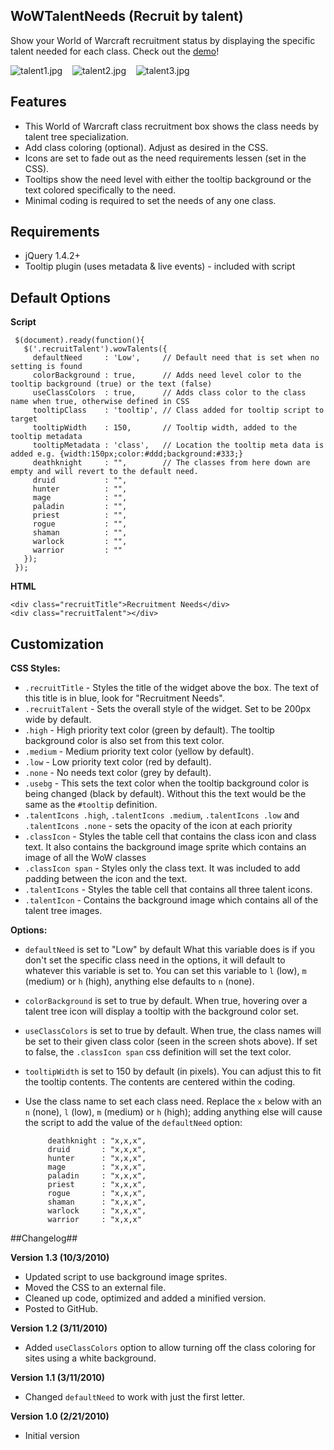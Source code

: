 ## WoWTalentNeeds (Recruit by talent) ##

Show your World of Warcraft recruitment status by displaying the specific talent needed for each class. Check out the [demo][1]!

 ![talent1.jpg][2] &nbsp;&nbsp; ![talent2.jpg][3] &nbsp;&nbsp; ![talent3.jpg][4]

## Features ##

* This World of Warcraft class recruitment box shows the class needs by talent tree specialization.
* Add class coloring (optional). Adjust as desired in the CSS.
* Icons are set to fade out as the need requirements lessen (set in the CSS).
* Tooltips show the need level with either the tooltip background or the text colored specifically to the need.
* Minimal coding is required to set the needs of any one class.

## Requirements ##

* jQuery 1.4.2+
* Tooltip plugin (uses metadata & live events) - included with script

## Default Options ##
**Script**

     $(document).ready(function(){
       $('.recruitTalent').wowTalents({
         defaultNeed     : 'Low',     // Default need that is set when no setting is found
         colorBackground : true,      // Adds need level color to the tooltip background (true) or the text (false)
         useClassColors  : true,      // Adds class color to the class name when true, otherwise defined in CSS
         tooltipClass    : 'tooltip', // Class added for tooltip script to target
         tooltipWidth    : 150,       // Tooltip width, added to the tooltip metadata
         tooltipMetadata : 'class',   // Location the tooltip meta data is added e.g. {width:150px;color:#ddd;background:#333;}
         deathknight     : "",        // The classes from here down are empty and will revert to the default need.
         druid           : "",
         hunter          : "",
         mage            : "",
         paladin         : "",
         priest          : "",
         rogue           : "",
         shaman          : "",
         warlock         : "",
         warrior         : ""
       });
     });

**HTML**

    <div class="recruitTitle">Recruitment Needs</div>
    <div class="recruitTalent"></div>


## Customization ##

**CSS Styles:**

* <code>.recruitTitle</code> - Styles the title of the widget above the box. The text of this title is in blue, look for "Recruitment Needs".
* <code>.recruitTalent</code> - Sets the overall style of the widget. Set to be 200px wide by default.
* <code>.high</code> - High priority text color (green by default). The tooltip background color is also set from this text color.
* <code>.medium</code> - Medium priority text color (yellow by default).
* <code>.low</code> - Low priority text color (red by default).
* <code>.none</code> - No needs text color (grey by default).
* <code>.usebg</code> - This sets the text color when the tooltip background color is being changed (black by default). Without this the text would be the same as the <code>#tooltip</code> definition.
* <code>.talentIcons .high</code>, <code>.talentIcons .medium</code>, <code>.talentIcons .low</code> and <code>.talentIcons .none</code> - sets the opacity of the icon at each priority
* <code>.classIcon</code> - Styles the table cell that contains the class icon and class text. It also contains the background image sprite which contains an image of all the WoW classes
* <code>.classIcon span</code> - Styles only the class text. It was included to add padding between the icon and the text.
* <code>.talentIcons</code> - Styles the table cell that contains all three talent icons.
* <code>.talentIcon</code> - Contains the background image which contains all of the talent tree images.

**Options:**

* <code>defaultNeed</code> is set to "Low" by default
What this variable does is if you don't set the specific class need in the options, it will default to whatever this variable is set to.
You can set this variable to <code>l</code> (low), <code>m</code> (medium) or <code>h</code> (high), anything else defaults to <code>n</code> (none).

* <code>colorBackground</code> is set to true by default. When true, hovering over a talent tree icon will display a tooltip with the background color set.

* <code>useClassColors</code> is set to true by default. When true, the class names will be set to their given class color (seen in the screen shots above). If set to false, the <code>.classIcon span</code> css definition will set the text color.

* <code>tooltipWidth</code> is set to 150 by default (in pixels). You can adjust this to fit the tooltip contents. The contents are centered within the coding.

* Use the class name to set each class need. Replace the <code>x</code> below with an <code>n</code> (none), <code>l</code> (low), <code>m</code> (medium) or <code>h</code> (high); adding anything else will cause the script to add the value of the <code>defaultNeed</code> option:

           deathknight : "x,x,x",
           druid       : "x,x,x",
           hunter      : "x,x,x",
           mage        : "x,x,x",
           paladin     : "x,x,x",
           priest      : "x,x,x",
           rogue       : "x,x,x",
           shaman      : "x,x,x",
           warlock     : "x,x,x",
           warrior     : "x,x,x"

##Changelog##

**Version 1.3 (10/3/2010)**

* Updated script to use background image sprites.
* Moved the CSS to an external file.
* Cleaned up code, optimized and added a minified version.
* Posted to GitHub.

**Version 1.2 (3/11/2010)**

* Added <code>useClassColors</code> option to allow turning off the class coloring for sites using a white background.

**Version 1.1 (3/11/2010)**

* Changed <code>defaultNeed</code> to work with just the first letter.

**Version 1.0 (2/21/2010)**

* Initial version

  [1]: http://mottie.github.com/wowTalentNeeds/
  [2]: http://mottie.github.com/wowTalentNeeds/images/talent1.jpg
  [3]: http://mottie.github.com/wowTalentNeeds/images/talent2.jpg
  [4]: http://mottie.github.com/wowTalentNeeds/images/talent3.jpg